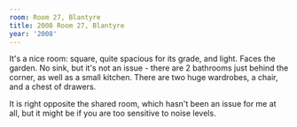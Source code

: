 ```yaml
---
room: Room 27, Blantyre
title: 2008 Room 27, Blantyre
year: '2008'
---
```


It's a nice room: square, quite spacious for its grade, and light. Faces the garden. No sink, but it's not an issue - there are 2 bathrooms just behind the corner, as well as a small kitchen. There are two huge wardrobes, a chair, and a chest of drawers. 

It is right opposite the shared room, which hasn't been an issue for me at all, but it might be if you are too sensitive to noise levels.